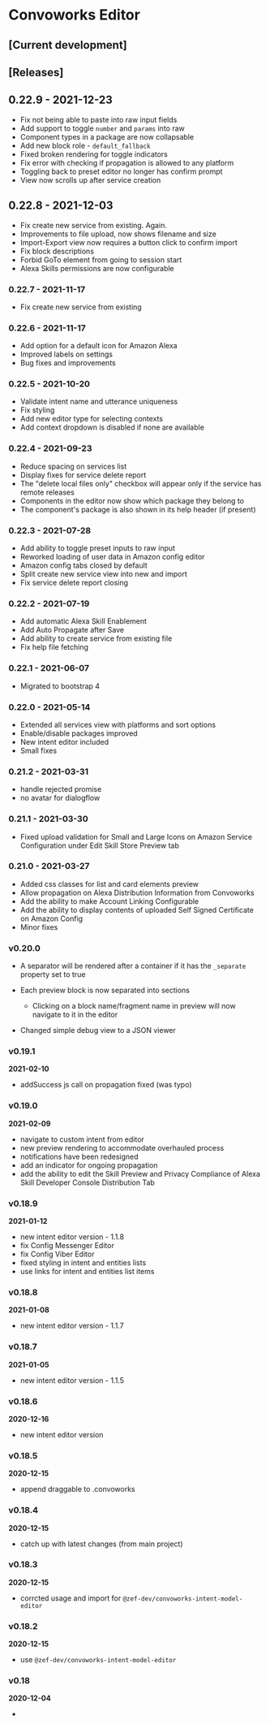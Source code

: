 # Convoworks Editor #

## [Current development]

## [Releases]

## 0.22.9 - 2021-12-23

* Fix not being able to paste into raw input fields
* Add support to toggle `number` and `params` into raw
* Component types in a package are now collapsable
* Add new block role - `default_fallback`
* Fixed broken rendering for toggle indicators
* Fix error with checking if propagation is allowed to any platform
* Toggling back to preset editor no longer has confirm prompt
* View now scrolls up after service creation

## 0.22.8 - 2021-12-03

* Fix create new service from existing. Again.
* Improvements to file upload, now shows filename and size
* Import-Export view now requires a button click to confirm import
* Fix block descriptions
* Forbid GoTo element from going to session start
* Alexa Skills permissions are now configurable

### 0.22.7 - 2021-11-17 ###

* Fix create new service from existing

### 0.22.6 - 2021-11-17 ###

* Add option for a default icon for Amazon Alexa
* Improved labels on settings
* Bug fixes and improvements

### 0.22.5 - 2021-10-20 ###

* Validate intent name and utterance uniqueness
* Fix styling
* Add new editor type for selecting contexts
* Add context dropdown is disabled if none are available

### 0.22.4 - 2021-09-23 ###

* Reduce spacing on services list
* Display fixes for service delete report
* The "delete local files only" checkbox will appear only if the service has remote releases
* Components in the editor now show which package they belong to
* The component's package is also shown in its help header (if present)

### 0.22.3 - 2021-07-28 ###

* Add ability to toggle preset inputs to raw input
* Reworked loading of user data in Amazon config editor
* Amazon config tabs closed by default
* Split create new service view into new and import
* Fix service delete report closing

### 0.22.2 - 2021-07-19 ###

* Add automatic Alexa Skill Enablement
* Add Auto Propagate after Save
* Add ability to create service from existing file
* Fix help file fetching

### 0.22.1 - 2021-06-07 ###

* Migrated to bootstrap 4

### 0.22.0 - 2021-05-14 ###

* Extended all services view with platforms and sort options
* Enable/disable packages improved
* New intent editor included
* Small fixes

### 0.21.2 - 2021-03-31 ###

* handle rejected promise
* no avatar for dialogflow

### 0.21.1 - 2021-03-30 ###

* Fixed upload validation for Small and Large Icons on Amazon Service Configuration under Edit Skill Store Preview tab

### 0.21.0 - 2021-03-27 ###

* Added css classes for list and card elements preview
* Allow propagation on Alexa Distribution Information from Convoworks
* Add the ability to make Account Linking Configurable 
* Add the ability to display contents of uploaded Self Signed Certificate on Amazon Config
* Minor fixes

### v0.20.0 ###

* A separator will be rendered after a container if it has the `_separate` property set to true

* Each preview block is now separated into sections
    * Clicking on a block name/fragment name in preview will now navigate to it in the editor

* Changed simple debug view to a JSON viewer

### v0.19.1 ###

**2021-02-10**

* addSuccess js call on propagation fixed (was typo)

### v0.19.0 ###

**2021-02-09**

* navigate to custom intent from editor
* new preview rendering to accommodate overhauled process
* notifications have been redesigned
* add an indicator for ongoing propagation
* add the ability to edit the Skill Preview and Privacy Compliance of Alexa Skill Developer Console Distribution Tab  

### v0.18.9 ###

**2021-01-12**

* new intent editor version - 1.1.8
* fix Config Messenger Editor
* fix Config Viber Editor
* fixed styling in intent and entities lists
* use links for intent and entities list items

### v0.18.8 ###

**2021-01-08**

* new intent editor version - 1.1.7

### v0.18.7 ###

**2021-01-05**

* new intent editor version - 1.1.5

### v0.18.6 ###

**2020-12-16**

* new intent editor version


### v0.18.5 ###

**2020-12-15**

* append draggable to .convoworks


### v0.18.4 ###

**2020-12-15**

* catch up with latest changes (from main project)


### v0.18.3 ###

**2020-12-15**

* corrcted usage and import for `@zef-dev/convoworks-intent-model-editor`

### v0.18.2 ###

**2020-12-15**

* use `@zef-dev/convoworks-intent-model-editor`

### v0.18 ###

**2020-12-04**

* 

